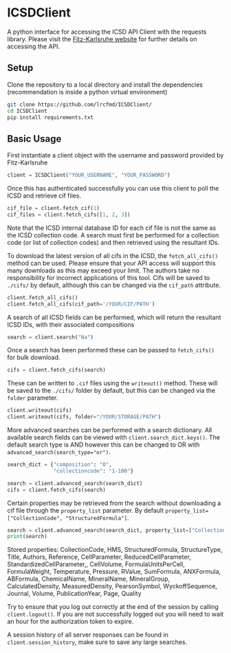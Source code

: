 # ICSDClient
A python interface for accessing the ICSD API Client with the requests library. Please visit the [Fitz-Karlsruhe website](https://icsd.fiz-karlsruhe.de/index.xhtml) for further details on accessing the API. 

## Setup

Clone the repository to a local directory and install the dependencies (recommendation is inside a python virtual environment)

```bash
git clone https://github.com/lrcfmd/ICSDClient/
cd ICSDClient
pip install requirements.txt
```

## Basic Usage 

First instantiate a client object with the username and password provided by Fitz-Karlsruhe

```python
client = ICSDClient("YOUR_USERNAME", "YOUR_PASSWORD")
```

Once this has authenticated successfully you can use this client to poll the ICSD and retrieve cif files. 

```python
cif_file = client.fetch_cif(1)
cif_files = client.fetch_cifs([1, 2, 3])
```

Note that the ICSD internal database ID for each cif file is not the same as the ICSD collection code. A search must first be performed for a collection code (or list of collection codes) and then retrieved using the resultant IDs.

To download the latest version of all cifs in the ICSD, the `fetch_all_cifs()` method can be used. Please ensure that your API access will support this many downloads as this may exceed your limit. The authors take no responsibility for incorrect applications of this tool. Cifs will be saved to `./cifs/` by default, although this can be changed via the `cif_path` attribute.

```python
client.fetch_all_cifs()
client.fetch_all_cifs(cif_path='/YOUR/CIF/PATH')
```

A search of all ICSD fields can be performed, which will return the resultant ICSD IDs, with their associated compositions

```python
search = client.search("Na")
```

Once a search has been performed these can be passed to `fetch_cifs()` for bulk download.

```python
cifs = client.fetch_cifs(search)
```

These can be written to `.cif` files using the `writeout()` method. These will be saved to the `./cifs/` folder by default, but this can be changed via the `folder` parameter.

```python
client.writeout(cifs)
client.writeout(cifs, folder="/YOUR/STORAGE/PATH")
```

More advanced searches can be performed with a search dictionary. All available search fields can be viewed with `client.search_dict.keys()`. The default search type is AND however this can be changed to OR with `advanced_search(search_type="or")`. 

```python
search_dict = {"composition": "O",
               "collectioncode": "1-100"}

search = client.advanced_search(search_dict)
cifs = client.fetch_cifs(search)
```

Certain properties may be retrieved from the search without downloading a cif file through the `property_list` parameter. By default `property_list=["CollectionCode", "StructuredFormula"]`.

```python
search = client.advanced_search(search_dict, property_list=["CollectionCode", "StructuredFormula", "HMS", "CalculatedDensity"])
print(search)
```

Stored properties: CollectionCode, HMS, StructuredFormula, StructureType, Title, Authors, Reference, CellParameter, ReducedCellParameter, StandardizedCellParameter,, CellVolume, FormulaUnitsPerCell, FormulaWeight, Temperature, Pressure, RValue, SumFormula, ANXFormula, ABFormula, ChemicalName, MineralName, MineralGroup, CalculatedDensity, MeasuredDensity, PearsonSymbol, WyckoffSequence, Journal, Volume, PublicationYear, Page, Quality

Try to ensure that you log out correctly at the end of the session by calling `client.logout()`. If you are not successfully logged out you will need to wait an hour for the authorization token to expire.

A session history of all server responses can be found in `client.session_history`, make sure to save any large searches.
